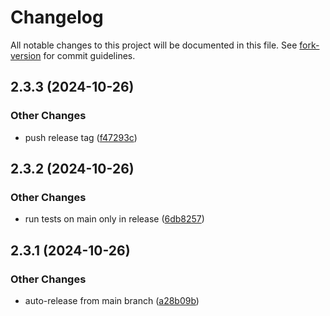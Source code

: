 # Changelog

All notable changes to this project will be documented in this file. See
[fork-version](https://github.com/eglavin/fork-version) for commit guidelines.

## 2.3.3 (2024-10-26)

### Other Changes

- push release tag
  ([f47293c](https://github.com/hugojosefson/deno-run-simple/commit/f47293c7c4027028d541485bf4d4e8ec679d87da))

## 2.3.2 (2024-10-26)

### Other Changes

- run tests on main only in release
  ([6db8257](https://github.com/hugojosefson/deno-run-simple/commit/6db82574ce1617d0f9f088bc15cd623e5c50d986))

## 2.3.1 (2024-10-26)

### Other Changes

- auto-release from main branch
  ([a28b09b](https://github.com/hugojosefson/deno-run-simple/commit/a28b09bcd252ed55f1595885c66d0cbc4c566226))
